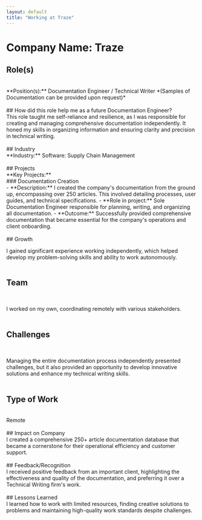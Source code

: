 ```yaml
---
layout: default
title: "Working at Traze"
---
```


# Company Name: Traze

## Role(s)
<br>
**Position(s):** Documentation Engineer / Technical Writer *(Samples of Documentation can be provided upon request)*
<br>
<br>
## How did this role help me as a future Documentation Engineer?
<br>
This role taught me self-reliance and resilience, as I was responsible for creating and managing comprehensive documentation independently. It honed my skills in organizing information and ensuring clarity and precision in technical writing.
<br>
<br>
## Industry
<br>
**Industry:** Software: Supply Chain Management
<br>
<br>
## Projects
<br>
**Key Projects:**
<br>
### Documentation Creation
<br>
- **Description:** I created the company's documentation from the ground up, encompassing over 250 articles. This involved detailing processes, user guides, and technical specifications.  
- **Role in project:** Sole Documentation Engineer responsible for planning, writing, and organizing all documentation.  
- **Outcome:** Successfully provided comprehensive documentation that became essential for the company's operations and client onboarding.
<br>
<br>
## Growth
<br>

I gained significant experience working independently, which helped develop my problem-solving skills and ability to work autonomously.
<br>
<br>
## Team
<br>

I worked on my own, coordinating remotely with various stakeholders.
<br>
<br>
## Challenges
<br>

Managing the entire documentation process independently presented challenges, but it also provided an opportunity to develop innovative solutions and enhance my technical writing skills.
<br>
<br>
## Type of Work
<br>
 Remote
<br>
<br>
## Impact on Company
<br>
I created a comprehensive 250+ article documentation database that became a cornerstone for their operational efficiency and customer support.
<br>
<br>
## Feedback/Recognition
<br>
I received positive feedback from an important client, highlighting the effectiveness and quality of the documentation, and preferring it over a Technical Writing firm's work.
<br>
<br>
## Lessons Learned
<br>
I learned how to work with limited resources, finding creative solutions to problems and maintaining high-quality work standards despite challenges.
